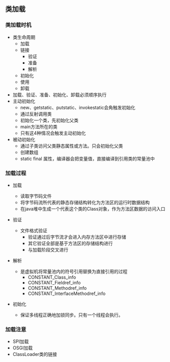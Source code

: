 ## 类加载


### 类加载时机
  * 类生命周期
    + 加载
    + 链接
      - 验证
      - 准备
      - 解析
    + 初始化
    + 使用
    + 卸载 
  * 加载、验证、准备、初始化、卸载必须顺序执行
  * 主动初始化
    + new、getstatic、putstatic、invokestatic会角触发初始化
    + 通过反射调用类
    + 初始化一个类，先初始化父类
    + main方法所在的类
    + 只有这4种情况会触发主动初始化
  * 被动初始化
    + 通过子类访问父类静态属性或方法。只会初始化父类
    + 创建数组
    + static final 属性，编译器会把变量值，直接编译到引用类的常量池中
    
### 加载过程
  * 加载
    + 读取字节码文件
    + 将字节码流所代表的静态存储结构转化为方法区的运行时数据结构
    + 在java堆中生成一个代表这个类的Class对象，作为方法区数据的访问入口
    
  * 验证
    + 文件格式验证
      - 验证通过后字节流才会进入内存方法区中进行存储
      - 其它验证全部是基于方法区的存储结构进行
      - 与加载阶段交叉进行
      
  * 解析
    + 是虚拟机将常量池内的符号引用替换为直接引用的过程
      - CONSTANT_Class_info
      - CONSTANT_Fieldref_info
      - CONSTANT_Methodref_info
      - CONSTANT_InterfaceMethodref_info
  * 初始化
    + <cinit>保证多线程正确地加锁同步。只有一个线程会执行。
   
### 加载注意
  * SPI加载
  * OSGI加载
  * ClassLoader类的链接